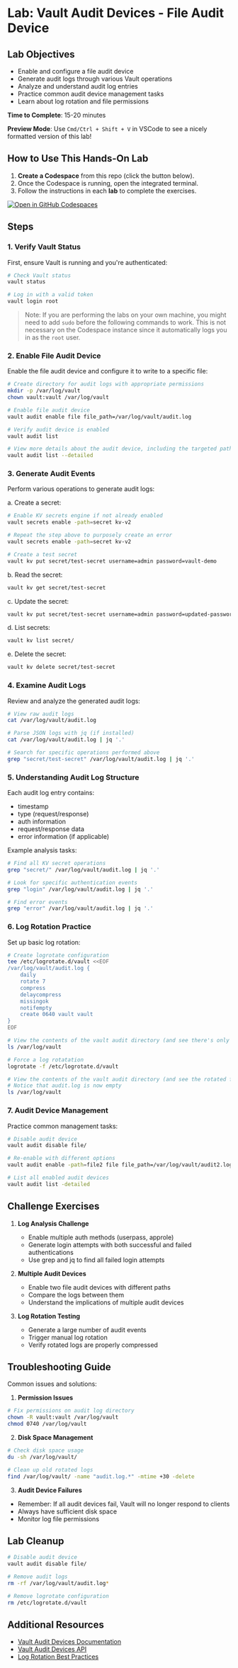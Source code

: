 # Lab: Vault Audit Devices - File Audit Device

## Lab Objectives
- Enable and configure a file audit device
- Generate audit logs through various Vault operations
- Analyze and understand audit log entries
- Practice common audit device management tasks
- Learn about log rotation and file permissions

**Time to Complete**: 15-20 minutes

**Preview Mode**: Use `Cmd/Ctrl + Shift + V` in VSCode to see a nicely formatted version of this lab!

## How to Use This Hands-On Lab

1. **Create a Codespace** from this repo (click the button below).  
2. Once the Codespace is running, open the integrated terminal.
3. Follow the instructions in each **lab** to complete the exercises.

[![Open in GitHub Codespaces](https://github.com/codespaces/badge.svg)](https://codespaces.new/btkrausen/vault-codespaces)

## Steps

### 1. Verify Vault Status
First, ensure Vault is running and you're authenticated:
```bash
# Check Vault status
vault status

# Log in with a valid token
vault login root
```

> Note: If you are performing the labs on your own machine, you might need to add `sudo` before the following commands to work. This is not necessary on the Codespace instance since it automatically logs you in as the `root` user.

### 2. Enable File Audit Device
Enable the file audit device and configure it to write to a specific file:
```bash
# Create directory for audit logs with appropriate permissions
mkdir -p /var/log/vault
chown vault:vault /var/log/vault

# Enable file audit device
vault audit enable file file_path=/var/log/vault/audit.log

# Verify audit device is enabled
vault audit list

# View more details about the audit device, including the targeted path/file
vault audit list --detailed
```

### 3. Generate Audit Events
Perform various operations to generate audit logs:

a. Create a secret:
```bash
# Enable KV secrets engine if not already enabled
vault secrets enable -path=secret kv-v2

# Repeat the step above to purposely create an error
vault secrets enable -path=secret kv-v2

# Create a test secret
vault kv put secret/test-secret username=admin password=vault-demo
```

b. Read the secret:
```bash
vault kv get secret/test-secret
```

c. Update the secret:
```bash
vault kv put secret/test-secret username=admin password=updated-password
```

d. List secrets:
```bash
vault kv list secret/
```

e. Delete the secret:
```bash
vault kv delete secret/test-secret
```

### 4. Examine Audit Logs
Review and analyze the generated audit logs:
```bash
# View raw audit logs
cat /var/log/vault/audit.log

# Parse JSON logs with jq (if installed)
cat /var/log/vault/audit.log | jq '.'

# Search for specific operations performed above
grep "secret/test-secret" /var/log/vault/audit.log | jq '.'
```

### 5. Understanding Audit Log Structure
Each audit log entry contains:
- timestamp
- type (request/response)
- auth information
- request/response data
- error information (if applicable)

Example analysis tasks:
```bash
# Find all KV secret operations
grep "secret/" /var/log/vault/audit.log | jq '.'

# Look for specific authentication events
grep "login" /var/log/vault/audit.log | jq '.'

# Find error events
grep "error" /var/log/vault/audit.log | jq '.'
```

### 6. Log Rotation Practice
Set up basic log rotation:
```bash
# Create logrotate configuration
tee /etc/logrotate.d/vault <<EOF
/var/log/vault/audit.log {
    daily
    rotate 7
    compress
    delaycompress
    missingok
    notifempty
    create 0640 vault vault
}
EOF

# View the contents of the vault audit directory (and see there's only one file)
ls /var/log/vault

# Force a log rotatation
logrotate -f /etc/logrotate.d/vault

# View the contents of the vault audit directory (and see the rotated file)
# Notice that audit.log is now empty
ls /var/log/vault
```

### 7. Audit Device Management
Practice common management tasks:
```bash
# Disable audit device
vault audit disable file/

# Re-enable with different options
vault audit enable -path=file2 file file_path=/var/log/vault/audit2.log

# List all enabled audit devices
vault audit list -detailed
```

## Challenge Exercises

1. **Log Analysis Challenge**
   - Enable multiple auth methods (userpass, approle)
   - Generate login attempts with both successful and failed authentications
   - Use grep and jq to find all failed login attempts

2. **Multiple Audit Devices**
   - Enable two file audit devices with different paths
   - Compare the logs between them
   - Understand the implications of multiple audit devices

3. **Log Rotation Testing**
   - Generate a large number of audit events
   - Trigger manual log rotation
   - Verify rotated logs are properly compressed

## Troubleshooting Guide

Common issues and solutions:

1. **Permission Issues**
```bash
# Fix permissions on audit log directory
chown -R vault:vault /var/log/vault
chmod 0740 /var/log/vault
```

2. **Disk Space Management**
```bash
# Check disk space usage
du -sh /var/log/vault/

# Clean up old rotated logs
find /var/log/vault/ -name "audit.log.*" -mtime +30 -delete
```

3. **Audit Device Failures**
- Remember: If all audit devices fail, Vault will no longer respond to clients
- Always have sufficient disk space
- Monitor log file permissions

## Lab Cleanup
```bash
# Disable audit device
vault audit disable file/

# Remove audit logs
rm -rf /var/log/vault/audit.log*

# Remove logrotate configuration
rm /etc/logrotate.d/vault
```

## Additional Resources
- [Vault Audit Devices Documentation](https://www.vaultproject.io/docs/audit)
- [Vault Audit Devices API](https://www.vaultproject.io/api-docs/system/audit)
- [Log Rotation Best Practices](https://www.vaultproject.io/docs/configuration/listener/tcp#rotation)